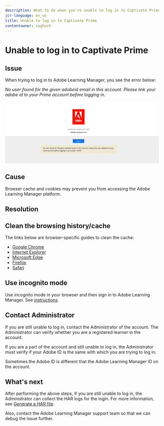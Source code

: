 ```yaml
---
description: What to do when you're unable to log in to Captivate Prime.
jcr-language: en_us
title: Unable to log in to Captivate Prime
contentowner: saghosh
---
```



# Unable to log in to Captivate Prime

## Issue

When trying to log in to Adobe Learning Manager, you see the error below:

*No user found for the given adobeid email in this account. Please link your adobe id to your Prime account before logging in.*

![](assets/prime-error-message.png)

## Cause

Browser cache and cookies may prevent you from accessing the Adobe Learning Manager platform.

## Resolution

## Clean the browsing history/cache

The links below are browser-specific guides to clean the cache:

* [Google Chrome](https://support.google.com/accounts/answer/32050?co=GENIE.Platform%3DDesktop&hl=en)
* [Internet Explorer](https://kb.wisc.edu/page.php?id=1514)
* [Microsoft Edge](https://www.bitdefender.com/support/how-to-clear-the-cache-and-cookies%C2%A0in-microsoft-edge-1914.html)
* [Firefox](https://kb.iu.edu/d/ahic)
* [Safari](https://oit.colorado.edu/tutorial/clear-web-browser-cache-safari-6)

## Use incognito mode

Use incognito mode in your browser and then sign in to Adobe Learning Manager. See [instructions](https://support.google.com/chrome/answer/95464?co=GENIE.Platform%3DDesktop&hl=en&oco=0).

## Contact Administrator

If you are still unable to log in, contact the Administrator of the account. The Administrator can verify whether you are a registered learner in the account.

If you are a part of the account and still unable to log in, the Administrator must verify if your Adobe ID is the same with which you are trying to log in. 

Sometimes the Adobe ID is different that the Adobe Learning Manager ID on the account.

## What's next

After performing the above steps, if you are still unable to log in, the Administrator can collect the HAR logs for the login. For more information, see [Generate a HAR file](https://helpx.adobe.com/captivate-prime/kb/generate-HAR-file.html).

Also, contact the Adobe Learning Manager support team so that we can debug the issue further.
